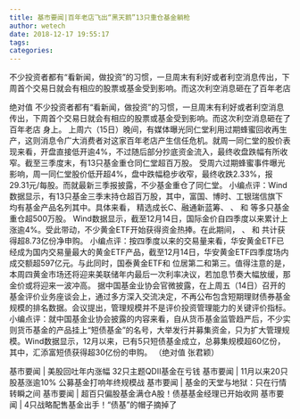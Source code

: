 ```yaml
---
title: 基市要闻|百年老店飞出“黑天鹅”13只重仓基金躺枪
author: wetech
date: 2018-12-17 19:55:17
tags: 
categories: 
---
```

不少投资者都有“看新闻，做投资”的习惯，一旦周末有利好或者利空消息传出，下周首个交易日就会有相应的股票或基金受到影响。而这次利空消息砸在了百年老店
<!-- more -->
绝对值
不少投资者都有“看新闻，做投资”的习惯，一旦周末有利好或者利空消息传出，下周首个交易日就会有相应的股票或基金受到影响。而这次利空消息砸在了百年老店
身上。
上周六（15日）晚间，有媒体曝光同仁堂利用过期蜂蜜回收再生产，这则消息令广大消费者对这家百年老店产生信任危机。就周一同仁堂的股价表现来看，开盘直接低开逾4%，不过随后部分抄底资金流入，最终收盘跌幅有所收窄。截至三季度末，有13只基金重仓同仁堂超百万股。
受周六过期蜂蜜事件曝光影响，周一同仁堂股价低开超4%，盘中跌幅稳步收窄，最终收跌2.33%，报29.31元/每股。而就最新三季报披露，不少基金重仓了同仁堂。
小编点评：Wind数据显示，有13只基金三季末持仓超百万股，其中，富国、博时、工银瑞信旗下均有基金产品名列其中。具体来看，
精选成长C、融通新蓝筹、
、
和
等多只基金重仓超500万股。
Wind数据显示，截至12月14日，国际金价自四季度以来累计上涨逾4%。受此带动，不少黄金ETF开始获得资金热捧。在此期间，
、
和
共计获得超8.73亿份净申购。
小编点评：按四季度以来的交易量来看，华安黄金ETF已经成为国内交易量最大的黄金ETF产品，截至12月14日，华安黄金ETF四季度场内成交额超597亿元。与此同时，国泰黄金ETF和
位居第二和第三。值得注意的是，本周四黄金市场还将迎来美联储年内最后一次利率决议，若加息节奏大幅放缓，那金价或将迎来一波冲高。
据中国基金业协会官微披露，在上周五（14日）召开的基金评价业务座谈会上，通过多方深入交流决定，不再公布包含短期理财债券基金规模的排名数据。会议提出，管理规模并不是评价投资管理能力的关键评价指标。
小编点评：就中国基金业协会披露的内容来看，自从货币基金监管趋严后，不少实则货币基金的产品挂上“短债基金”的名号，大举发行并募集资金，只为扩大管理规模。Wind数据显示，12月以来，已有5只短债基金成立，总募集规模超60亿份，其中，汇添富短债获得超30亿份的申购。
（绝对值 张君颖）
 
 
基市要闻 | 美股回吐年内涨幅 32只主题QDII基金在亏钱
基市要闻 | 11月以来20只股基涨逾10% 公募基金打响年终规模战
基市要闻 | 基金的天堂与地狱：只在行情转瞬之间
基市要闻 | 超百只偏股基金满仓A股！债基基金经理已开始收网
基市要闻 | 4只战略配售基金出手！“债基”的帽子摘掉了
